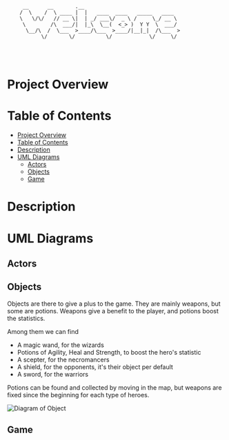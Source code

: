 <br></br>
```
     __      __       .__
    /  \    /  \ ____ |  |   ____  ____   _____   ____
    \   \/\/   // __ \|  | _/ ___\/  _ \ /     \_/ __ \
     \        /\  ___/|  |_\  \__(  <_> )  Y Y  \  ___/
      \__/\  /  \___  >____/\___  >____/|__|_|  /\___  >
           \/       \/          \/            \/     \/
```
<br></br>
# Project Overview
# Table of Contents

- [Project Overview](#project-overview)
- [Table of Contents](#table-of-contents)
- [Description](#description)
- [UML Diagrams](#uml-diagrams)
    - [Actors](#actors)
    - [Objects](#objects)
    - [Game](#game)

# Description
# UML Diagrams
## Actors
## Objects

Objects are there to give a plus to the game. They are mainly weapons, but some are potions. Weapons give a benefit to the player, and potions boost the statistics.

Among them we can find
- A magic wand, for the wizards
- Potions of Agility, Heal and Strength, to boost the hero's statistic
- A scepter, for the necromancers
- A shield, for the opponents, it's their object per default
- A sword, for the warriors

Potions can be found and collected by moving in the map, but weapons are fixed since the beginning for each type of heroes.

![Diagram of Object](http://www.plantuml.com/plantuml/svg/nPNDRjGm4CVl-nIMaD16D1KF05Avy740ActvM24ENdkQ6ZdsofwqgafvTfnwDiJ9H7nms5nQptZcF_xzuyrPH1cmQ-rAfCSuX70f5OWtxtVVGE53z6ubw7cKDeYzZvzdaUqGEJqT_dro9tSHWrHuBtvGntKbdWiDbxApEAeHhm2JTb7Tjsu0pvDUgbBUHUIIMqeMxJRpTjVUQ15pl-qwrP_qvwt6LHzDOY7jqXb8yoL8x08SPDDvdhBRqr_ZchxYdMpds-zNP-1qZxuqGLaPetWh6wC-IQSd5jGP-0q4blXGLd1cqdJqMJpFEAp5uugtanLYHrgWvgyX1AEXt4Ym-5rBnC1rhRYutSEvH-FTXDYBnbY3jyFwDKWxB3OOm3LuHVr71h2z6FhrBs7HOIbLqolG3tZXazQNhooYNCvRHha7qPE3GZNBPrnviMZQe7F0-XlhHaTh03zaRVBcFyqcCl_YDncqKR1727ztFwY8Hqr9kXkJA16crI9YNk2ueAuCMCrnYjuQdInb9ynbF2dA4QWYI9poOX5JJl_vcwXzjxCW0kXEmOR6NkTeTNJ0DpwmVBLiPGCytLJ3mQKKiIrYX3RBBPDDMHxiyJ3Hjryy-rxNvPUjJD5lxYnEbuf9qAizYPCZDCnF.svg)

## Game
